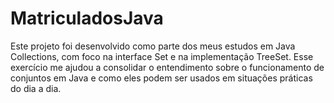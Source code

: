 # MatriculadosJava
Este projeto foi desenvolvido como parte dos meus estudos em Java Collections, com foco na interface Set e na implementação TreeSet. Esse exercício me ajudou a consolidar o entendimento sobre o funcionamento de conjuntos em Java e como eles podem ser usados em situações práticas do dia a dia.
